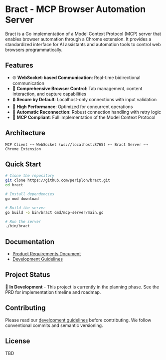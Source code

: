 # Bract - MCP Browser Automation Server

Bract is a Go implementation of a Model Context Protocol (MCP) server that enables browser automation through a Chrome extension. It provides a standardized interface for AI assistants and automation tools to control web browsers programmatically.

## Features

- 🌐 **WebSocket-based Communication**: Real-time bidirectional communication
- 🔧 **Comprehensive Browser Control**: Tab management, content interaction, and capture capabilities
- 🔒 **Secure by Default**: Localhost-only connections with input validation
- 🚀 **High Performance**: Optimized for concurrent operations
- 🔄 **Automatic Reconnection**: Robust connection handling with retry logic
- 📝 **MCP Compliant**: Full implementation of the Model Context Protocol

## Architecture

```
MCP Client ←→ WebSocket (ws://localhost:8765) ←→ Bract Server ←→ Chrome Extension
```

## Quick Start

```bash
# Clone the repository
git clone https://github.com/periplon/bract.git
cd bract

# Install dependencies
go mod download

# Build the server
go build -o bin/bract cmd/mcp-server/main.go

# Run the server
./bin/bract
```

## Documentation

- [Product Requirements Document](docs/PRD-mcp-browser-automation-server.md)
- [Development Guidelines](CLAUDE.md)

## Project Status

🚧 **In Development** - This project is currently in the planning phase. See the PRD for implementation timeline and roadmap.

## Contributing

Please read our [development guidelines](CLAUDE.md) before contributing. We follow conventional commits and semantic versioning.

## License

TBD